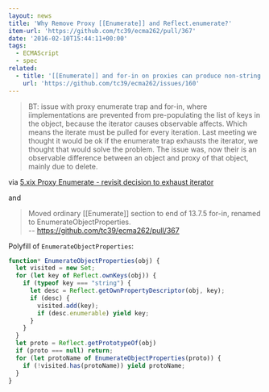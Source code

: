 ```yaml
---
layout: news
title: 'Why Remove Proxy [[Enumerate]] and Reflect.enumerate?'
item-url: 'https://github.com/tc39/ecma262/pull/367'
date: '2016-02-10T15:44:11+00:00'
tags:
  - ECMAScript
  - spec
related:
  - title: '[[Enumerate]] and for-in on proxies can produce non-string keys · Issue #160 · tc39/ecma262'
    url: 'https://github.com/tc39/ecma262/issues/160'
---
```


> BT: issue with proxy enumerate trap and for-in, where iimplementations are prevented from pre-populating the list of keys in the object, because the iterator causes observable affects. Which means the iterate must be pulled for every iteration. Last meeting we thought it would be ok if the enumerate trap exhausts the iterator, we thought that would solve the problem. The issue was, now their is an observable difference between an object and proxy of that object, mainly due to delete.

via [5.xix Proxy Enumerate - revisit decision to exhaust iterator](https://github.com/rwaldron/tc39-notes/blob/master/es7/2016-01/2016-01-28.md#5xix-proxy-enumerate---revisit-decision-to-exhaust-iterator "5.xix Proxy Enumerate - revisit decision to exhaust iterator")

and

> Moved ordinary [[Enumerate]] section to end of 13.7.5 for-in, renamed to EnumerateObjectProperties.   
> -- https://github.com/tc39/ecma262/pull/367

Polyfill of `EnumerateObjectProperties`:

```js
function* EnumerateObjectProperties(obj) {
  let visited = new Set;
  for (let key of Reflect.ownKeys(obj)) {
    if (typeof key === "string") {
      let desc = Reflect.getOwnPropertyDescriptor(obj, key);
      if (desc) {
        visited.add(key);
        if (desc.enumerable) yield key;
      }
    }
  }
  let proto = Reflect.getPrototypeOf(obj)
  if (proto === null) return;
  for (let protoName of EnumerateObjectProperties(proto)) {
    if (!visited.has(protoName)) yield protoName;
  }
}
```
